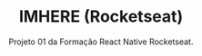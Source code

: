 <h1 align="center">
IMHERE (Rocketseat)
</h1>

<p align="center">Projeto 01 da Formação React Native Rocketseat.</p>
